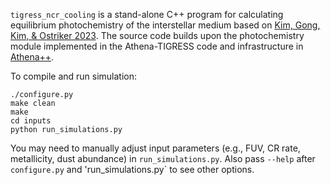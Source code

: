 `tigress_ncr_cooling` is a stand-alone C++ program for calculating equilibrium photochemistry of the interstellar medium based on [Kim, Gong, Kim, & Ostriker 2023](https://ui.adsabs.harvard.edu/abs/2023ApJS..264...10K/abstract). The source code builds upon the photochemistry module implemented in the Athena-TIGRESS code and infrastructure in [Athena++](https://github.com/PrincetonUniversity/athena).

To compile and run simulation:

```
./configure.py
make clean
make
cd inputs
python run_simulations.py
```

You may need to manually adjust input parameters (e.g., FUV, CR rate, metallicity, dust abundance) in `run_simulations.py`. Also pass `--help` after `configure.py` and 'run_simulations.py` to see other options.
